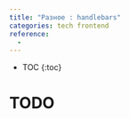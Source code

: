 ```yaml
---
title: "Разное : handlebars"
categories: tech frontend
reference:
  -
---
```


* TOC 
{:toc}

# TODO